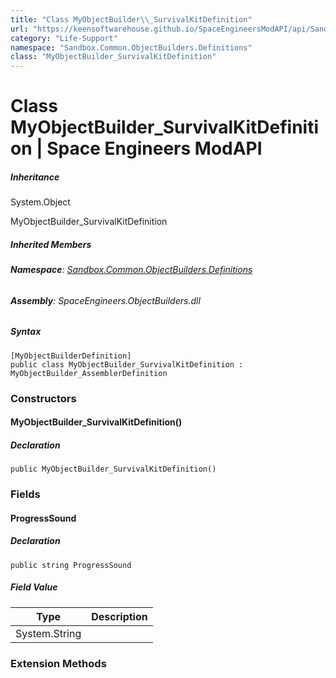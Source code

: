 ```yaml
---
title: "Class MyObjectBuilder\\_SurvivalKitDefinition"
url: "https://keensoftwarehouse.github.io/SpaceEngineersModAPI/api/Sandbox.Common.ObjectBuilders.Definitions.MyObjectBuilder_SurvivalKitDefinition.html"
category: "Life-Support"
namespace: "Sandbox.Common.ObjectBuilders.Definitions"
class: "MyObjectBuilder_SurvivalKitDefinition"
---
```


# Class MyObjectBuilder\_SurvivalKitDefinition | Space Engineers ModAPI

##### Inheritance

System.Object

MyObjectBuilder\_SurvivalKitDefinition

##### Inherited Members

###### **Namespace**: [Sandbox.Common.ObjectBuilders.Definitions](https://keensoftwarehouse.github.io/SpaceEngineersModAPI/api/Sandbox.Common.ObjectBuilders.Definitions.html)

###### **Assembly**: SpaceEngineers.ObjectBuilders.dll

##### Syntax

```
[MyObjectBuilderDefinition]
public class MyObjectBuilder_SurvivalKitDefinition : MyObjectBuilder_AssemblerDefinition
```

### Constructors

#### MyObjectBuilder\_SurvivalKitDefinition()

##### Declaration

```
public MyObjectBuilder_SurvivalKitDefinition()
```

### Fields

#### ProgressSound

##### Declaration

```
public string ProgressSound
```

##### Field Value

| Type | Description |
| --- | --- |
| System.String |     |

### Extension Methods
